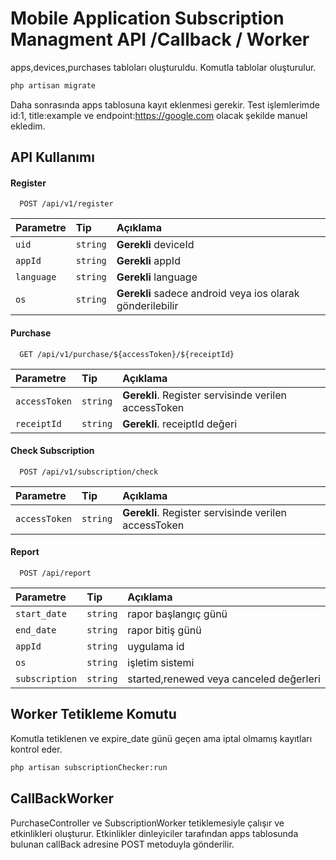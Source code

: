 
# Mobile Application Subscription Managment API /Callback / Worker



apps,devices,purchases tabloları oluşturuldu. Komutla tablolar oluşturulur.

```sh
php artisan migrate
```
Daha sonrasında apps tablosuna kayıt eklenmesi gerekir.
Test işlemlerimde id:1, title:example ve endpoint:https://google.com olacak şekilde manuel ekledim.



## API Kullanımı

#### Register

```http
  POST /api/v1/register
```

| Parametre | Tip     | Açıklama                |
| :-------- | :------- | :------------------------- |
| `uid` | `string` | **Gerekli** deviceId |
| `appId` | `string` | **Gerekli** appId |
| `language` | `string` | **Gerekli** language |
| `os` | `string` | **Gerekli** sadece android veya ios olarak gönderilebilir |

#### Purchase

```http
  GET /api/v1/purchase/${accessToken}/${receiptId}
```

| Parametre | Tip     | Açıklama                       |
| :-------- | :------- | :-------------------------------- |
| `accessToken`      | `string` | **Gerekli**. Register servisinde verilen accessToken |
| `receiptId`      | `string` | **Gerekli**. receiptId değeri |



#### Check Subscription

```http
  POST /api/v1/subscription/check
```

| Parametre | Tip     | Açıklama                       |
| :-------- | :------- | :-------------------------------- |
| `accessToken`      | `string` | **Gerekli**. Register servisinde verilen accessToken |



#### Report

```http
  POST /api/report
```

| Parametre | Tip     | Açıklama                       |
| :-------- | :------- | :-------------------------------- |
| `start_date`      | `string` | rapor başlangıç günü |
| `end_date`      | `string` | rapor bitiş günü |
| `appId`      | `string` | uygulama id |
| `os`      | `string` | işletim sistemi |
| `subscription`      | `string` | started,renewed veya canceled değerleri |
  
## Worker Tetikleme Komutu

Komutla tetiklenen ve expire_date günü geçen ama iptal olmamış kayıtları kontrol eder.

```sh
php artisan subscriptionChecker:run
```



## CallBackWorker

PurchaseController ve SubscriptionWorker tetiklemesiyle çalışır ve etkinlikleri oluşturur. Etkinlikler dinleyiciler tarafından apps tablosunda bulunan callBack adresine POST metoduyla gönderilir.
